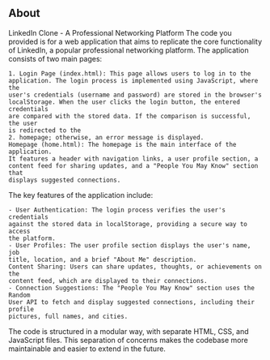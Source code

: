 ## About

LinkedIn Clone - A Professional Networking Platform
The code you provided is for a web application that aims to replicate the core 
functionality of LinkedIn, a popular professional networking platform. 
The application consists of two main pages:

    1. Login Page (index.html): This page allows users to log in to the 
    application. The login process is implemented using JavaScript, where the 
    user's credentials (username and password) are stored in the browser's 
    localStorage. When the user clicks the login button, the entered credentials 
    are compared with the stored data. If the comparison is successful, the user 
    is redirected to the 
    2. homepage; otherwise, an error message is displayed.
    Homepage (home.html): The homepage is the main interface of the application. 
    It features a header with navigation links, a user profile section, a 
    content feed for sharing updates, and a "People You May Know" section that 
    displays suggested connections.

The key features of the application include:

    - User Authentication: The login process verifies the user's credentials 
    against the stored data in localStorage, providing a secure way to access 
    the platform.
    - User Profiles: The user profile section displays the user's name, job 
    title, location, and a brief "About Me" description.
    Content Sharing: Users can share updates, thoughts, or achievements on the 
    content feed, which are displayed to their connections.
    - Connection Suggestions: The "People You May Know" section uses the Random 
    User API to fetch and display suggested connections, including their profile 
    pictures, full names, and cities.
    

The code is structured in a modular way, with separate HTML, CSS, and JavaScript 
files. This separation of concerns makes the codebase more maintainable and 
easier to extend in the future.